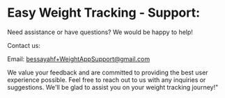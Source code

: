 # Easy Weight Tracking - Support:
Need assistance or have questions? We would be happy to help!

Contact us:

Email: bessayahf+WeightAppSupport@gmail.com

We value your feedback and are committed to providing the best user experience possible. Feel free to reach out to us with any inquiries or suggestions. We'll be glad to assist you on your weight tracking journey!"
